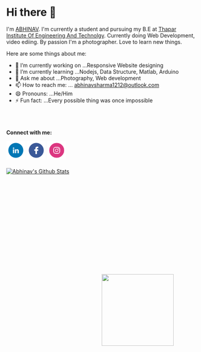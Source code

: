 <a href="#!">
  <img align="right" height="190" width="190" src="https://user-images.githubusercontent.com/60571058/92575709-4dae8f80-f2a6-11ea-814c-61705d1eecb0.gif" style="position:absolute;
                                                            left:50%;
                                                            top:20%;"/>
</a>

# Hi there 👋
I'm [ABHINAV](https://www.linkedin.com/in/abhinav6951631b6/). I'm currently a student and pursuing my B.E at [Thapar Institute Of Engineering And Technolgy](http://www.thapar.edu/). Currently doing Web Development, video ediing. By passion I'm a photographer. Love to learn new things.  


Here are some things about me:

- 🔭 I’m currently working on ...Responsive Website designing
- 🌱 I’m currently learning ...Nodejs, Data Structure, Matlab, Arduino
- 💬 Ask me about ...Photography, Web development
- 📫 How to reach me: ... abhinavsharma1212@outlook.com
- 😄 Pronouns: ...He/Him
- ⚡ Fun fact: ...Every possible thing was once impossible
<br/>
<br/>


**Connect  with me:**

<a href="https://www.linkedin.com/in/abhinav6951631b6/"><img src="https://github.com/aritraroy/social-icons/blob/master/linkedin-icon.png?raw=true" width="50"></a>
<a href="https://www.facebook.com/abhinav.as.99/"><img src="https://github.com/aritraroy/social-icons/blob/master/facebook-icon.png?raw=true" width="50"></a>
<a href="https://www.instagram.com/abhi_navv__"><img src="https://github.com/aritraroy/social-icons/blob/master/instagram-icon.png?raw=true" width="50"></a>
<br>
<Br>
<a href="#!">
  <img align="center" src="https://github-readme-stats.vercel.app/api?username=abhinav0000&theme=onedark" alt="Abhinav's Github Stats" />
</a>
